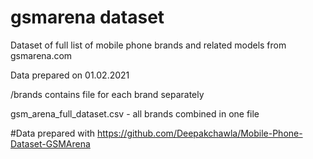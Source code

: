 # gsmarena dataset
Dataset of full list of mobile phone brands and related models from gsmarena.com


Data prepared on 01.02.2021

/brands contains file for each brand separately

gsm_arena_full_dataset.csv - all brands combined in one file

#Data prepared with
https://github.com/Deepakchawla/Mobile-Phone-Dataset-GSMArena
